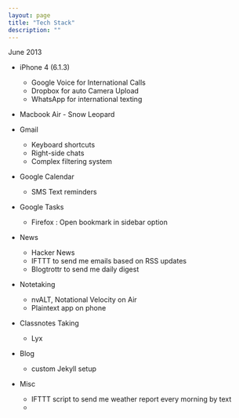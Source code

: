 ```yaml
---
layout: page
title: "Tech Stack"
description: ""
---
```


June 2013

* iPhone 4 (6.1.3)
    * Google Voice for International Calls
    * Dropbox for auto Camera Upload
    * WhatsApp for international texting
* Macbook Air - Snow Leopard
* Gmail
    * Keyboard shortcuts
    * Right-side chats
    * Complex filtering system
* Google Calendar
    * SMS Text reminders
* Google Tasks
    * Firefox : Open bookmark in sidebar option
* News
    * Hacker News
    * IFTTT to send me emails based on RSS updates
    * Blogtrottr to send me daily digest
* Notetaking
    * nvALT, Notational Velocity on Air
    * Plaintext app on phone
* Classnotes Taking
    * Lyx

* Blog
    * custom Jekyll setup 

* Misc
    * IFTTT script to send me weather report every morning by text
    * 
